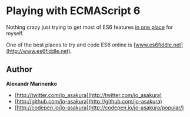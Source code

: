 # Playing with ECMAScript 6

Nothing crazy just trying to get most of ES6 features [in one place](es6-features.js) for myself.

One of the best places to try and code ES6 online is [www.es6fiddle.net](http://www.es6fiddle.net).

## Author

**Alexandr Marinenko**

+ [http://twitter.com/jo_asakura](http://twitter.com/jo_asakura)
+ [http://github.com/jo-asakura](http://github.com/jo-asakura)
+ [http://codepen.io/jo-asakura](http://codepen.io/jo-asakura/popular/)
